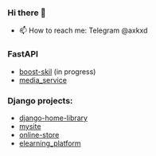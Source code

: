 ### Hi there 👋

- 📫 How to reach me: Telegram @axkxd


### FastAPI
- [boost-skil](https://github.com/axkxd/boost-skill) (in progress)
- [media_service](https://github.com/axkxd/media_service)

  
### Django projects:
- [django-home-library](https://github.com/axkxd/django-home-library)
- [mysite](https://github.com/axkxd/mysite)
- [online-store](https://github.com/axkxd/online-store)
- [elearning_platform](https://github.com/axkxd/elearning_platform)
